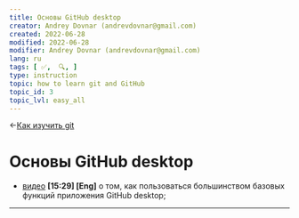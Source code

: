 ```yaml
---
title: Основы GitHub desktop
creator: Andrey Dovnar (andrevdovnar@gmail.com)
created: 2022-06-28
modified: 2022-06-28
modifier: Andrey Dovnar (andrevdovnar@gmail.com)
lang: ru
tags: [ ✅,  🔍, ]
type: instruction
topic: how to learn git and GitHub
topic_id: 3
topic_lvl: easy_all
---
```

<-[Как изучить git](http://127.0.0.1:8000/%D0%9A%D0%B0%D0%BA%20%D0%B8%D0%B7%D1%83%D1%87%D0%B8%D1%82%D1%8C%20git/)
# Основы GitHub desktop
- [видео](https://www.youtube.com/watch?v=77W2JSL7-r8) **[15:29] [Eng]** о том, как пользоваться большинством базовых функций приложения GitHub desktop;

---